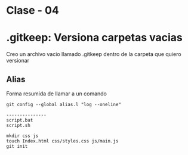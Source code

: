 # Clase - 04

# .gitkeep: Versiona carpetas vacias
Creo un archivo vacio llamado .gitkeep dentro de la carpeta que quiero versionar

## Alias 
Forma resumida de llamar a un comando

    git config --global alias.l "log --oneline"

    ---------------
    script.bat
    script.sh

    mkdir css js
    touch Index.html css/styles.css js/main.js
    git init